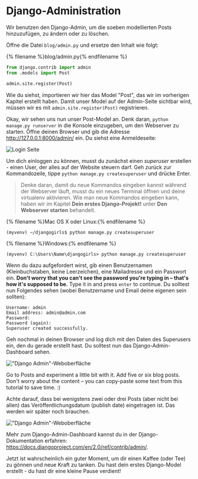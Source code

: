 # Django-Administration

Wir benutzen den Django-Admin, um die soeben modellierten Posts hinzuzufügen, zu ändern oder zu löschen.

Öffne die Datei `blog/admin.py` und ersetze den Inhalt wie folgt:

{% filename %}blog/admin.py{% endfilename %}

```python
from django.contrib import admin
from .models import Post

admin.site.register(Post)
```

Wie du siehst, importieren wir hier das Model "Post", das wir im vorherigen Kapitel erstellt haben. Damit unser Model auf der Admin-Seite sichtbar wird, müssen wir es mit `admin.site.register(Post)` registrieren.

Okay, wir sehen uns nun unser Post-Model an. Denk daran, `python manage.py runserver` in die Konsole einzugeben, um den Webserver zu starten. Öffne deinen Browser und gib die Adresse http://127.0.0.1:8000/admin/ ein. Du siehst eine Anmeldeseite:

![Login Seite](images/login_page2.png)

Um dich einloggen zu können, musst du zunächst einen *superuser* erstellen - einen User, der alles auf der Website steuern darf. Geh zurück zur Kommandozeile, tippe `python manage.py createsuperuser` und drücke Enter.

> Denke daran, damit du neue Kommandos eingeben kannst während der Webserver läuft, musst du ein neues Terminal öffnen und deine virtualenv aktivieren. Wie man neue Kommandos eingeben kann, haben wir im Kapitel **Dein erstes Django-Projekt!** unter **Den Webserver starten** behandelt.

{% filename %}Mac OS X oder Linux:{% endfilename %}

    (myvenv) ~/djangogirls$ python manage.py createsuperuser
    

{% filename %}Windows:{% endfilename %}

    (myvenv) C:\Users\Name\djangogirls> python manage.py createsuperuser
    

Wenn du dazu aufgefordert wirst, gib einen Benutzernamen (Kleinbuchstaben, keine Leerzeichen), eine Mailadresse und ein Passwort ein. **Don't worry that you can't see the password you're typing in – that's how it's supposed to be.** Type it in and press `enter` to continue. Du solltest nun Folgendes sehen (wobei Benutzername und Email deine eigenen sein sollten):

    Username: admin
    Email address: admin@admin.com
    Password:
    Password (again):
    Superuser created successfully.
    

Geh nochmal in deinen Browser und log dich mit den Daten des Superusers ein, den du gerade erstellt hast. Du solltest nun das Django-Admin-Dashboard sehen.

!["Django Admin"-Weboberfläche](images/django_admin3.png)

Go to Posts and experiment a little bit with it. Add five or six blog posts. Don't worry about the content – you can copy-paste some text from this tutorial to save time. :)

Achte darauf, dass bei wenigstens zwei oder drei Posts (aber nicht bei allen) das Veröffentlichungsdatum (publish date) eingetragen ist. Das werden wir später noch brauchen.

!["Django Admin"-Weboberfläche](images/edit_post3.png)

Mehr zum Django-Admin-Dashboard kannst du in der Django-Dokumentation erfahren: https://docs.djangoproject.com/en/2.0/ref/contrib/admin/.

Jetzt ist wahrscheinlich ein guter Moment, um dir einen Kaffee (oder Tee) zu gönnen und neue Kraft zu tanken. Du hast dein erstes Django-Model erstellt - du hast dir eine kleine Pause verdient!